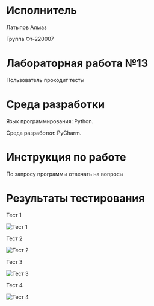 # Исполнитель
Латыпов Алмаз

Группа Фт-220007
# Лабораторная работа №13

Пользователь проходит тесты

# Среда разработки 
Язык программирования: Python.

Среда разработки: PyCharm.
# Инструкция по работе

По запросу программы отвечать на вопросы 
# Результаты тестирования
Тест 1

![Тест 1](https://github.com/LatypovAlmaz/Lab_13/assets/146587126/f182586c-e93c-46a4-adf3-f62b1996372f)

Тест 2

![Тест 2](https://github.com/LatypovAlmaz/Lab_13/assets/146587126/43e86e42-76a3-4102-98b2-28fb327bd4dc)

Тест 3

![Тест 3](https://github.com/LatypovAlmaz/Lab_13/assets/146587126/39d2bd66-c18b-4cbf-8611-039adf74b251)

Тест 4

![Тест 4](https://github.com/LatypovAlmaz/Lab_13/assets/146587126/eb9bd439-5d9a-488c-b20d-67f1556be2ed)
